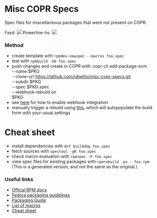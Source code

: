 # Misc COPR Specs
Spec files for miscellaneous packages that were not present on COPR.

Fasd: ![](https://copr.fedorainfracloud.org/coprs/rdnetto/fasd/package/fasd/status_image/last_build.png)
Powerline-hs: ![](https://copr.fedorainfracloud.org/coprs/rdnetto/powerline-hs/package/powerline-hs/status_image/last_build.png)

### Method
- create template with `rpmdev-newspec --macros foo.spec`
- test with `rpmbuild -bb foo.spec`
- push changes and create in COPR with:
     copr-cli add-package-scm \
        --name $PKG \
        --clone-url https://github.com/rdnetto/misc-copr-specs.git \
        --subdir $PKG \
        --spec $PKG.spec \
        --webhook-rebuild on \
        $PKG
- see [here](https://copr.fedorainfracloud.org/coprs/rdnetto/$PROJECT/integrations/) for how to enable webhook integration
- manually trigger a rebuild using [this](https://copr.fedorainfracloud.org/coprs/rdnetto/$PROJECT/packages/), which will autopopulate the build form with your usual settings

# Cheat sheet
- install dependencies with `dnf builddep foo.spec`
- fetch sources with `spectool -gR foo.spec`
- check macro evaluation with `rpmspec -P foo.spec`
- view spec files for existing packages with `rpmrebuild -ps - foo.rpm` (This is a generated version, and not the same as the original.)

### Useful links
- [Offical RPM docs](http://rpm.org/documentation.html)
- [Fedora packaging guidelines](https://docs.fedoraproject.org/en-US/packaging-guidelines/)
- [Packaging Guide](https://rpm-packaging-guide.github.io/#what-is-a-spec-file)
- [List of macros](http://rpm.org/user_doc/macros.html)
- [Cheat sheet](https://ro-che.info/articles/2018-01-25-rpm-packager-cheat-sheet)

